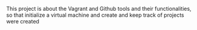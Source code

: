 This project is about the Vagrant and Github tools and their functionalities, so that initialize a virtual machine and create and keep track of projects were created
